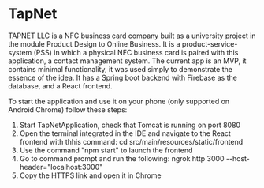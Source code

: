 # TapNet

TAPNET LLC is a NFC business card company built as a university project in the module Product Design to Online Business.
It is a product-service-system (PSS) in which a physical NFC business card is paired with this application, a contact management system. 
The current app is an MVP, it contains minimal functionality, it was used simply to demonstrate the essence of the idea.
It has a Spring boot backend with Firebase as the database, and a React frontend.

To start the application and use it on your phone (only supported on Android Chrome) follow these steps:
1) Start TapNetApplication, check that Tomcat is running on port 8080
2) Open the terminal integrated in the IDE and navigate to the React frontend with thhis command: cd src/main/resources/static/frontend
3) Use the command "npm start" to launch the frontend
4) Go to command prompt and run the following: ngrok http 3000 --host-header="localhost:3000"
5) Copy the HTTPS link and open it in Chrome
